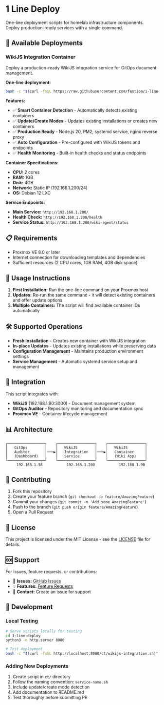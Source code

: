 # 1 Line Deploy

One-line deployment scripts for homelab infrastructure components. Deploy production-ready services with a single command.

## 🚀 Available Deployments

### WikiJS Integration Container

Deploy a production-ready WikiJS integration service for GitOps document management.

**One-line deployment:**
```bash
bash -c "$(curl -fsSL https://raw.githubusercontent.com/festion/1-line-deploy/main/ct/wikijs-integration.sh)"
```

**Features:**
- ✅ **Smart Container Detection** - Automatically detects existing containers
- ✅ **Update/Create Modes** - Updates existing installations or creates new containers  
- ✅ **Production Ready** - Node.js 20, PM2, systemd service, nginx reverse proxy
- ✅ **Auto Configuration** - Pre-configured with WikiJS tokens and endpoints
- ✅ **Health Monitoring** - Built-in health checks and status endpoints

**Container Specifications:**
- **CPU:** 2 cores
- **RAM:** 1GB
- **Disk:** 4GB  
- **Network:** Static IP (192.168.1.200/24)
- **OS:** Debian 12 LXC

**Service Endpoints:**
- **Main Service:** `http://192.168.1.200/`
- **Health Check:** `http://192.168.1.200/health`
- **Service Status:** `http://192.168.1.200/wiki-agent/status`

## 📋 Requirements

- Proxmox VE 8.0 or later
- Internet connection for downloading templates and dependencies
- Sufficient resources (2 CPU cores, 1GB RAM, 4GB disk space)

## 🔄 Usage Instructions

1. **First Installation:** Run the one-line command on your Proxmox host
2. **Updates:** Re-run the same command - it will detect existing containers and offer update options
3. **Multiple Containers:** The script will find available container IDs automatically

## 🛠️ Supported Operations

- **Fresh Installation** - Creates new container with WikiJS integration
- **In-place Updates** - Updates existing installations while preserving data
- **Configuration Management** - Maintains production environment settings
- **Service Management** - Automatic systemd service setup and management

## 🔗 Integration

This script integrates with:
- **WikiJS** (192.168.1.90:3000) - Document management system
- **GitOps Auditor** - Repository monitoring and documentation sync
- **Proxmox VE** - Container lifecycle management

## 📊 Architecture

```
┌─────────────────┐    ┌─────────────────┐    ┌─────────────────┐
│   GitOps        │    │   WikiJS        │    │   WikiJS        │
│   Auditor       │───▶│   Integration   │───▶│   Container     │
│   (Dashboard)   │    │   Service       │    │   (Wiki App)    │
└─────────────────┘    └─────────────────┘    └─────────────────┘
     192.168.1.58           192.168.1.200           192.168.1.90
```

## 🤝 Contributing

1. Fork this repository
2. Create your feature branch (`git checkout -b feature/AmazingFeature`)
3. Commit your changes (`git commit -m 'Add some AmazingFeature'`)
4. Push to the branch (`git push origin feature/AmazingFeature`)
5. Open a Pull Request

## 📝 License

This project is licensed under the MIT License - see the [LICENSE](LICENSE) file for details.

## 🆘 Support

For issues, feature requests, or contributions:
- 🐛 **Issues:** [GitHub Issues](https://github.com/festion/1-line-deploy/issues)
- 💡 **Features:** [Feature Requests](https://github.com/festion/1-line-deploy/issues/new)
- 📧 **Contact:** Create an issue for support

## 🔧 Development

### Local Testing
```bash
# Serve scripts locally for testing
cd 1-line-deploy
python3 -m http.server 8080

# Test deployment
bash -c "$(curl -fsSL http://localhost:8080/ct/wikijs-integration.sh)"
```

### Adding New Deployments
1. Create script in `ct/` directory
2. Follow the naming convention: `service-name.sh`
3. Include update/create mode detection
4. Add documentation to README.md
5. Test thoroughly before submitting PR